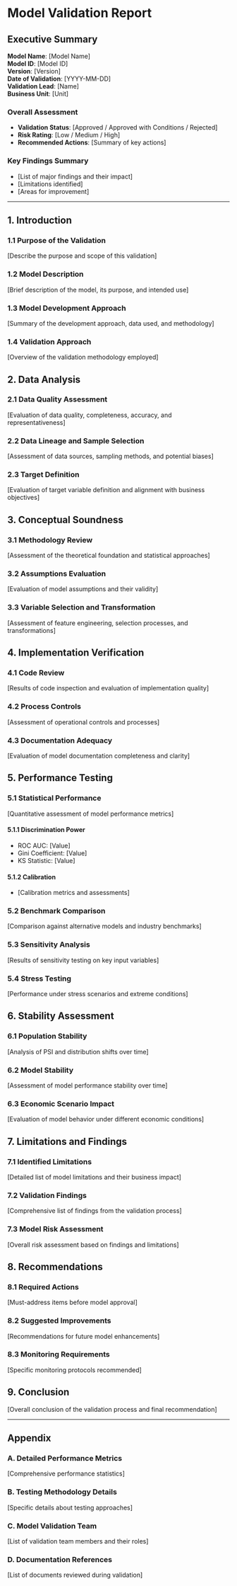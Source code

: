 # Model Validation Report

## Executive Summary

**Model Name**: [Model Name]  
**Model ID**: [Model ID]  
**Version**: [Version]  
**Date of Validation**: [YYYY-MM-DD]  
**Validation Lead**: [Name]  
**Business Unit**: [Unit]  

### Overall Assessment
- **Validation Status**: [Approved / Approved with Conditions / Rejected]
- **Risk Rating**: [Low / Medium / High]
- **Recommended Actions**: [Summary of key actions]

### Key Findings Summary
- [List of major findings and their impact]
- [Limitations identified]
- [Areas for improvement]

---

## 1. Introduction

### 1.1 Purpose of the Validation
[Describe the purpose and scope of this validation]

### 1.2 Model Description
[Brief description of the model, its purpose, and intended use]

### 1.3 Model Development Approach
[Summary of the development approach, data used, and methodology]

### 1.4 Validation Approach
[Overview of the validation methodology employed]

## 2. Data Analysis

### 2.1 Data Quality Assessment
[Evaluation of data quality, completeness, accuracy, and representativeness]

### 2.2 Data Lineage and Sample Selection
[Assessment of data sources, sampling methods, and potential biases]

### 2.3 Target Definition
[Evaluation of target variable definition and alignment with business objectives]

## 3. Conceptual Soundness

### 3.1 Methodology Review
[Assessment of the theoretical foundation and statistical approaches]

### 3.2 Assumptions Evaluation
[Evaluation of model assumptions and their validity]

### 3.3 Variable Selection and Transformation
[Assessment of feature engineering, selection processes, and transformations]

## 4. Implementation Verification

### 4.1 Code Review
[Results of code inspection and evaluation of implementation quality]

### 4.2 Process Controls
[Assessment of operational controls and processes]

### 4.3 Documentation Adequacy
[Evaluation of model documentation completeness and clarity]

## 5. Performance Testing

### 5.1 Statistical Performance
[Quantitative assessment of model performance metrics]

#### 5.1.1 Discrimination Power
- ROC AUC: [Value]
- Gini Coefficient: [Value]
- KS Statistic: [Value]

#### 5.1.2 Calibration
- [Calibration metrics and assessments]

### 5.2 Benchmark Comparison
[Comparison against alternative models and industry benchmarks]

### 5.3 Sensitivity Analysis
[Results of sensitivity testing on key input variables]

### 5.4 Stress Testing
[Performance under stress scenarios and extreme conditions]

## 6. Stability Assessment

### 6.1 Population Stability
[Analysis of PSI and distribution shifts over time]

### 6.2 Model Stability
[Assessment of model performance stability over time]

### 6.3 Economic Scenario Impact
[Evaluation of model behavior under different economic conditions]

## 7. Limitations and Findings

### 7.1 Identified Limitations
[Detailed list of model limitations and their business impact]

### 7.2 Validation Findings
[Comprehensive list of findings from the validation process]

### 7.3 Model Risk Assessment
[Overall risk assessment based on findings and limitations]

## 8. Recommendations

### 8.1 Required Actions
[Must-address items before model approval]

### 8.2 Suggested Improvements
[Recommendations for future model enhancements]

### 8.3 Monitoring Requirements
[Specific monitoring protocols recommended]

## 9. Conclusion

[Overall conclusion of the validation process and final recommendation]

---

## Appendix

### A. Detailed Performance Metrics
[Comprehensive performance statistics]

### B. Testing Methodology Details
[Specific details about testing approaches]

### C. Model Validation Team
[List of validation team members and their roles]

### D. Documentation References
[List of documents reviewed during validation] 